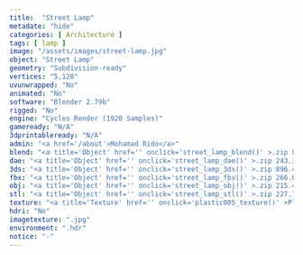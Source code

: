 ```yaml
---
title:  "Street Lamp"
metadate: "hide"
categories: [ Architecture ]
tags: [ lamp ]
image: "/assets/images/street-lamp.jpg"
object: "Street Lamp"
geometry: "Subdivision-ready"
vertices: "5,128"
uvunwrapped: "No"
animated: "No"
software: "Blender 2.79b"
rigged: "No"
engine: "Cycles Render (1920 Samples)"
gameready: "N/A"
3dprintableready: "N/A"
admin: "<a href='/about'>Mohamad Rido</a>"
blend: "<a title='Object' href='' onclick='street_lamp_blend()' >.zip 888.6 kB</a>"
dae: "<a title='Object' href='' onclick='street_lamp_dae()' >.zip 243.3 kB</a>"
3ds: "<a title='Object' href='' onclick='street_lamp_3ds()' >.zip 896.4 kB</a>"
fbx: "<a title='Object' href='' onclick='street_lamp_fbx()' >.zip 266.0 kB</a>"
obj: "<a title='Object' href='' onclick='street_lamp_obj()' >.zip 215.4 kB</a>"
stl: "<a title='Object' href='' onclick='street_lamp_stl()' >.zip 227.7 kB</a>"
texture: "<a title='Texture' href='' onclick='plastic005_texture()' >Plastic005</a>"
hdri: "No"
imagetexture: ".jpg"
environment: ".hdr"
notice: "-"
---
```

